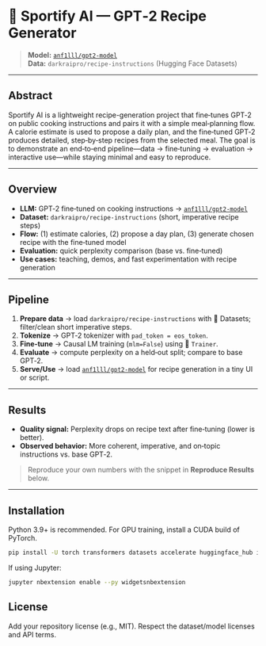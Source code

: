 # 🥗 Sportify AI — GPT‑2 Recipe Generator

> **Model:** [`anf1lll/gpt2-model`](https://huggingface.co/anf1lll/gpt2-model)  
> **Data:** `darkraipro/recipe-instructions` (Hugging Face Datasets)

---

## Abstract
Sportify AI is a lightweight recipe-generation project that fine‑tunes GPT‑2 on public cooking instructions and pairs it with a simple meal‑planning flow. A calorie estimate is used to propose a daily plan, and the fine‑tuned GPT‑2 produces detailed, step‑by‑step recipes from the selected meal. The goal is to demonstrate an end‑to‑end pipeline—data → fine‑tuning → evaluation → interactive use—while staying minimal and easy to reproduce.

---

## Overview
- **LLM:** GPT‑2 fine‑tuned on cooking instructions → [`anf1lll/gpt2-model`](https://huggingface.co/anf1lll/gpt2-model)  
- **Dataset:** `darkraipro/recipe-instructions` (short, imperative recipe steps)  
- **Flow:** (1) estimate calories, (2) propose a day plan, (3) generate chosen recipe with the fine‑tuned model  
- **Evaluation:** quick perplexity comparison (base vs. fine‑tuned)  
- **Use cases:** teaching, demos, and fast experimentation with recipe generation

---

## Pipeline
1. **Prepare data** → load `darkraipro/recipe-instructions` with 🤗 Datasets; filter/clean short imperative steps.  
2. **Tokenize** → GPT‑2 tokenizer with `pad_token = eos_token`.  
3. **Fine‑tune** → Causal LM training (`mlm=False`) using 🤗 `Trainer`.  
4. **Evaluate** → compute perplexity on a held‑out split; compare to base GPT‑2.  
5. **Serve/Use** → load [`anf1lll/gpt2-model`](https://huggingface.co/anf1lll/gpt2-model) for recipe generation in a tiny UI or script.

---

## Results
- **Quality signal:** Perplexity drops on recipe text after fine‑tuning (lower is better).  
- **Observed behavior:** More coherent, imperative, and on‑topic instructions vs. base GPT‑2.  

> Reproduce your own numbers with the snippet in **Reproduce Results** below.

---

## Installation
Python 3.9+ is recommended. For GPU training, install a CUDA build of PyTorch.

```bash
pip install -U torch transformers datasets accelerate huggingface_hub ipywidgets matplotlib
```

If using Jupyter:
```bash
jupyter nbextension enable --py widgetsnbextension
```

## License
Add your repository license (e.g., MIT). Respect the dataset/model licenses and API terms.
